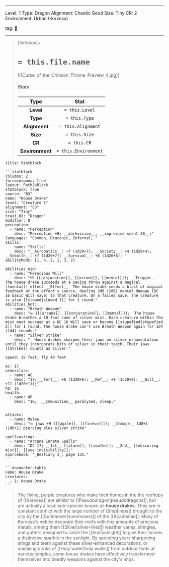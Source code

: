
---



Level: 1
Type: Dragon
Alignment: Chaotic Good
Size: Tiny
CR: 2
Environment: Urban (Korvosa)



tag: 👹

---

> [!infobox]+
> #  `= this.file.name`
> ![[Curse_of_the_Crimson_Throne_Preview_4.jpg]]
> ##### Stats
> Type | Stat |
> :---:|:---:|
> **Level** | `= this.Level` |
> **Type** | `= this.Type` |
> **Alignment** | `= this.Alignment` |
> **Size** | `= this.Size` |
> **CR** | `= this.CR` |
> **Environment** | `= this.Environment` |




````ad-info
title: Statblock

```statblock
columns: 2
forcecolumns: true
layout: Path2eBlock
statblock: true
source: "B3"
name: "House Drake"
level: "Creature 1"
alignment: "CG"
size: "Tiny"
trait_03: "Dragon"
modifier: 8
perception:
  - name: "Perception"
    desc: "Perception +8; __darkvision__, __imprecise scent 30__;"
languages: "Common, Draconic, Infernal; "
skills:
  - name: "Skills"
    desc: "__Acrobatics__: +7 (1d20+7); __Society__: +4 (1d20+4); __Stealth__: +7 (1d20+7); __Survival__: +6 (1d20+6); "
abilityMods: [1, 4, 2, 1, 3, 2]

abilities_mid:
  - name: "Ferocious Will"
    desc: "⬲ ([[abjuration]], [[arcane]], [[mental]]); __Trigger__ The house drake succeeds at a saving throw against a magical [[mental]] effect __Effect__  The house drake sends a blast of magical feedback at the effect's source, dealing 2d6 (2d6) mental damage (DC 16 basic Will save) to that creature. On a failed save, the creature is also [[slowed|slowed 1]] for 1 round."
abilities_bot:
  - name: "Breath Weapon"
    desc: "⬺ ([[arcane]], [[conjuration]], [[mental]]);  The house drake breathes a 10-foot cone of silver mist. Each creature within the mist must succeed at a DC 16 Will save or become [[stupefied|stupefied 2]] for 1 round. The house drake can't use Breath Weapon again for 1d4 (1d4) rounds."
  - name: "Silver Strike"
    desc: "  House drakes sharpen their jaws on silver ornamentation until they incorporate bits of silver in their teeth. Their jaws [[Strike]] counts as silver."

speed: 15 feet, fly 40 feet

ac: 17
armorclass:
  - name: AC
    desc: "17; __Fort__: +6 (1d20+6); __Ref__: +8 (1d20+8); __Will__: +11 (1d20+11);"
hp: 16
health:
  - name: HP
    desc: "16;  __Immunities__ paralyzed, sleep;"


attacks:
  - name: Melee
    desc: "⬻ jaws +9 ([[agile]], [[finesse]]); __Damage__ 1d8+1 (1d8+1) piercing plus silver strike"

spellcasting:
  - name: "Arcane Innate Spells"
    desc: "DC 17; __1st__ [[alarm]], [[soothe]]; __2nd__ [[obscuring mist]], [[see invisibility]];"
sourcebook: "_Bestiary 3_, page 135."
```

```encounter-table
name: House Drake
creatures:
  - 1: House Drake
```

````



> The flying, purple creatures who make their homes in the the rooftops of [[Korvosa]] are similar to [[Pseudodragon|pseudodragons]], but are actually a local sub-species known as **house drakes**. They are in constant conflict with the large number of [[Imp|imps]] brought to the city by the [[Summoner|summoners]] of the [[Acadamae]]. Many of Korvosa's nobles decorate their roofs with tiny amounts of precious metals, among them [[Silver|silver-lined]] weather vanes, shingles, and gutters designed to catch the [[Sun|sunlight]] to give their homes a distinctive sparkle in the sunlight. By spending years sharpening stings and teeth against these silver-enhanced decorations, or sneaking drinks of [[Holy water|holy water]] from outdoor fonts at various temples, some house drakes have effectively transformed themselves into deadly weapons against the city's imps.










